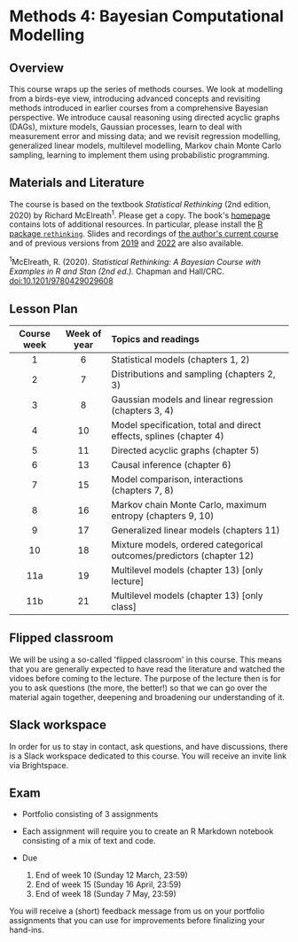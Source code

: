 # Methods 4: Bayesian Computational Modelling


## Overview

This course wraps up the series of methods courses. We look at modelling from a birds-eye view, introducing advanced concepts and revisiting methods introduced in earlier courses from a comprehensive Bayesian perspective. We introduce causal reasoning using directed acyclic graphs (DAGs), mixture models, Gaussian processes, learn to deal with measurement error and missing data; and we revisit regression modelling, generalized linear models, multilevel modelling, Markov chain Monte Carlo sampling, learning to implement them using probabilistic programming.

## Materials and Literature

The course is based on the textbook *Statistical Rethinking* (2nd edition, 2020) by Richard McElreath<sup>1</sup>. Please get a copy. The book's [homepage](https://xcelab.net/rm/statistical-rethinking/) contains lots of additional resources. In particular, please install the [R package `rethinking`](https://github.com/rmcelreath/rethinking). Slides and recordings of [the author's current course](https://github.com/rmcelreath/stat_rethinking_2023) and of previous versions from [2019](https://github.com/rmcelreath/statrethinking_winter2019) and [2022](https://github.com/rmcelreath/stat_rethinking_2022) are also available.

<sup>1</sup>McElreath, R. (2020). *Statistical Rethinking: A Bayesian Course with Examples in R and Stan (2nd ed.).* Chapman and Hall/CRC. [doi:10.1201/9780429029608](https://doi.org/10.1201/9780429029608)


## Lesson Plan

| Course week | Week of year | Topics and readings                                                     |
|:-----------:|:------------:|:------------------------------------------------------------------------|
| 1           | 6            | Statistical models (chapters 1, 2)                                      |
| 2           | 7            | Distributions and sampling (chapters 2, 3)                              |
| 3           | 8            | Gaussian models and linear regression (chapters 3, 4)                   |
| 4           | 10           | Model specification, total and direct effects, splines (chapter 4)      |
| 5           | 11           | Directed acyclic graphs (chapter 5)                                     |
| 6           | 13           | Causal inference (chapter 6)                                            |
| 7           | 15           | Model comparison, interactions (chapters 7, 8)                          |
| 8           | 16           | Markov chain Monte Carlo, maximum entropy (chapters 9, 10)              |
| 9           | 17           | Generalized linear models (chapters 11)                                 |
| 10          | 18           | Mixture models, ordered categorical outcomes/predictors (chapter 12)    |
| 11a         | 19           | Multilevel models (chapter 13) [only lecture]                           |
| 11b         | 21           | Multilevel models (chapter 13) [only class]                             |

## Flipped classroom

We will be using a so-called 'flipped classroom' in this course. This means that you are generally expected to have read the literature and watched the vidoes before coming to the lecture. The purpose of the lecture then is for you to ask questions (the more, the better!) so that we can go over the material again together, deepening and broadening our understanding of it.

## Slack workspace

In order for us to stay in contact, ask questions, and have discussions, there is a Slack workspace dedicated to this course. You will receive an invite link via Brightspace.

## Exam

- Portfolio consisting of 3 assignments
- Each assignment will require you to create an R Markdown notebook
consisting of a mix of text and code.

- Due
  1. End of week 10 (Sunday 12 March, 23:59)
  2. End of week 15 (Sunday 16 April, 23:59)
  3. End of week 18 (Sunday 7 May, 23:59)

You will receive a (short) feedback message from us on your portfolio assignments that you can use for improvements before finalizing your hand-ins.
